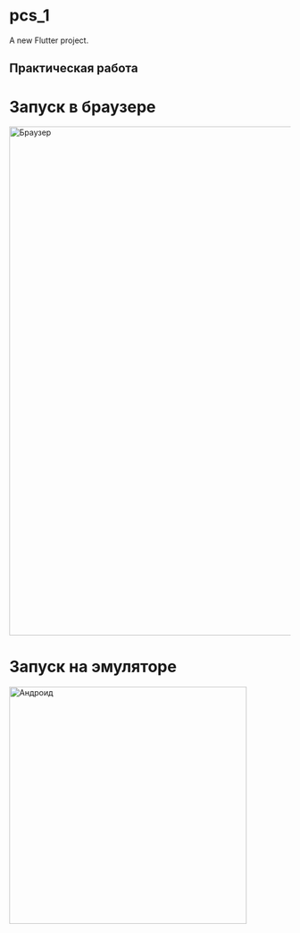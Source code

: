 # pcs_1

A new Flutter project.

## Практическая работа

# Запуск в браузере

<img width="912" alt="Браузер" src="https://github.com/user-attachments/assets/f806fa9d-3b6f-4f71-acfe-dac3c03296ee">


# Запуск на эмуляторе

<img width="425" alt="Андроид" src="https://github.com/user-attachments/assets/8c3351e3-da22-424c-94d9-80ddc26995c1">
